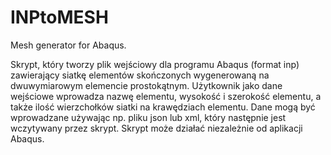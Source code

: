 # INPtoMESH
Mesh generator for Abaqus.

Skrypt, który tworzy plik wejściowy dla programu Abaqus (format inp) zawierający siatkę elementów skończonych wygenerowaną na dwuwymiarowym elemencie prostokątnym. Użytkownik jako dane wejściowe wprowadza nazwę elementu, wysokość i szerokość elementu, a także ilość wierzchołków siatki na krawędziach elementu. Dane mogą być wprowadzane używając np. pliku json lub xml, który następnie jest wczytywany przez skrypt. Skrypt może działać niezależnie od aplikacji Abaqus.
